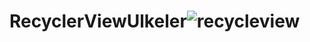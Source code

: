 # RecyclerViewUlkeler![recycleview](https://user-images.githubusercontent.com/69666756/201887708-e66a2ae7-5991-4258-941a-781a1ce50da8.png)
